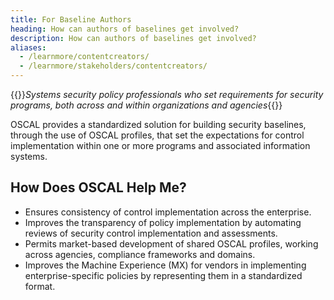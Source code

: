 ```yaml
---
title: For Baseline Authors
heading: How can authors of baselines get involved?
description: How can authors of baselines get involved?
aliases:
  - /learnmore/contentcreators/
  - /learnmore/stakeholders/contentcreators/
---
```


{{<callout>}}*Systems security policy professionals who set requirements for security programs, both across and within organizations and agencies*{{</callout>}}

OSCAL provides a standardized solution for building security baselines, through the use of OSCAL profiles, that set the expectations for control implementation within one or more programs and associated information systems.

## How Does OSCAL Help Me?

- Ensures consistency of control implementation across the enterprise.
- Improves the transparency of policy implementation by automating reviews of security control implementation and assessments.
- Permits market-based development of shared OSCAL profiles, working across agencies, compliance frameworks and domains.
- Improves the Machine Experience (MX) for vendors in implementing enterprise-specific policies by representing them in a standardized format.
